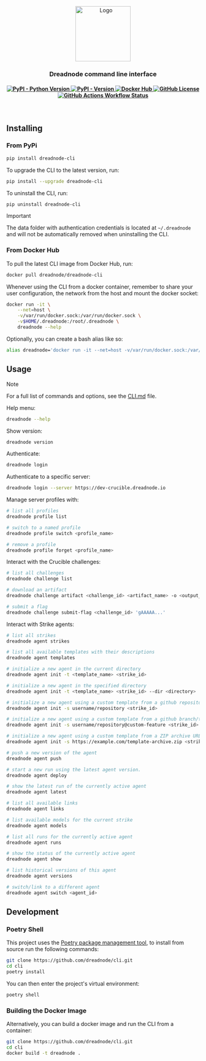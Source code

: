 <p align="center">
    <img
    src="https://d1lppblt9t2x15.cloudfront.net/logos/5714928f3cdc09503751580cffbe8d02.png"
    alt="Logo"
    align="center"
    width="144px"
    height="144px"
    />
</p>

<h3 align="center">
Dreadnode command line interface
</h3>

<h4 align="center">
    <a href="https://pypi.org/project/dreadnode-cli/" target="_blank">
        <img alt="PyPI - Python Version" src="https://img.shields.io/pypi/pyversions/dreadnode-cli">
        <img alt="PyPI - Version" src="https://img.shields.io/pypi/v/dreadnode-cli">
    </a>
    <a href="https://hub.docker.com/r/dreadnode/cli">
        <img alt="Docker Hub" src="https://img.shields.io/docker/v/dreadnode/cli?logo=docker">
    </a>
    <a href="https://github.com/dreadnode/cli/blob/main/LICENSE" target="_blank">
        <img alt="GitHub License" src="https://img.shields.io/github/license/dreadnode/cli">
    </a>
    <a href="https://github.com/dreadnode/cli/actions/workflows/ci.yml">
        <img alt="GitHub Actions Workflow Status" src="https://github.com/dreadnode/cli/actions/workflows/ci.yml/badge.svg">
    </a>
</h4>

</br>

## Installing

### From PyPi

```bash
pip install dreadnode-cli
```

To upgrade the CLI to the latest version, run:

```bash
pip install --upgrade dreadnode-cli
```

To uninstall the CLI, run:

```bash
pip uninstall dreadnode-cli
```

> [!IMPORTANT]  
> The data folder with authentication credentials is located at `~/.dreadnode` and will not be automatically removed when uninstalling the CLI. 

### From Docker Hub

To pull the latest CLI image from Docker Hub, run:

```bash
docker pull dreadnode/dreadnode-cli
```

Whenever using the CLI from a docker container, remember to share your user configuration, the network from the host and mount the docker socket:

```bash
docker run -it \
    --net=host \
    -v/var/run/docker.sock:/var/run/docker.sock \
    -v$HOME/.dreadnode:/root/.dreadnode \
    dreadnode --help
```

Optionally, you can create a bash alias like so:

```bash
alias dreadnode='docker run -it --net=host -v/var/run/docker.sock:/var/run/docker.sock -v$HOME/.dreadnode:/root/.dreadnode dreadnode'
```

## Usage

> [!NOTE]
> For a full list of commands and options, see the [CLI.md](./CLI.md) file.

Help menu:

```bash
dreadnode --help
```

Show version:

```bash
dreadnode version
```

Authenticate:

```bash
dreadnode login
```

Authenticate to a specific server:

```bash
dreadnode login --server https://dev-crucible.dreadnode.io
```

Manage server profiles with:

```bash
# list all profiles
dreadnode profile list

# switch to a named profile
dreadnode profile switch <profile_name>

# remove a profile
dreadnode profile forget <profile_name>
```

Interact with the Crucible challenges:

```bash
# list all challenges
dreadnode challenge list

# download an artifact
dreadnode challenge artifact <challenge_id> <artifact_name> -o <output_path>

# submit a flag
dreadnode challenge submit-flag <challenge_id> 'gAAAAA...'
```

Interact with Strike agents:

```bash
# list all strikes
dreadnode agent strikes

# list all available templates with their descriptions
dreadnode agent templates

# initialize a new agent in the current directory
dreadnode agent init -t <template_name> <strike_id> 

# initialize a new agent in the specified directory
dreadnode agent init -t <template_name> <strike_id> --dir <directory>

# initialize a new agent using a custom template from a github repository
dreadnode agent init -s username/repository <strike_id>

# initialize a new agent using a custom template from a github branch/tag
dreadnode agent init -s username/repository@custom-feature <strike_id>

# initialize a new agent using a custom template from a ZIP archive URL
dreadnode agent init -s https://example.com/template-archive.zip <strike_id>

# push a new version of the agent
dreadnode agent push

# start a new run using the latest agent version.
dreadnode agent deploy

# show the latest run of the currently active agent
dreadnode agent latest

# list all available links
dreadnode agent links

# list available models for the current strike
dreadnode agent models

# list all runs for the currently active agent  
dreadnode agent runs

# show the status of the currently active agent
dreadnode agent show

# list historical versions of this agent
dreadnode agent versions

# switch/link to a different agent
dreadnode agent switch <agent_id>
```

## Development

### Poetry Shell

This project uses the [Poetry package management tool](https://python-poetry.org/), to install from source run the following commands:

```bash
git clone https://github.com/dreadnode/cli.git
cd cli
poetry install
```

You can then enter the project's virtual environment:

```bash
poetry shell
```

### Building the Docker Image

Alternatively, you can build a docker image and run the CLI from a container:

```bash
git clone https://github.com/dreadnode/cli.git
cd cli
docker build -t dreadnode .
```